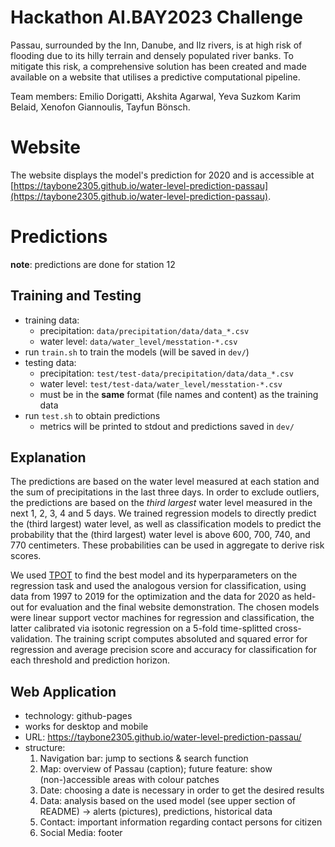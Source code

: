 # Hackathon AI.BAY2023 Challenge
Passau, surrounded by the Inn, Danube, and Ilz rivers, is at high risk of flooding due to its hilly terrain and densely populated river banks. To mitigate this risk, a comprehensive solution has been created and made available on a website that utilises a predictive computational pipeline.

Team members: Emilio Dorigatti, Akshita Agarwal, Yeva Suzkom Karim Belaid, Xenofon Giannoulis, Tayfun Bönsch.

# Website
The website displays the model's prediction for 2020 and is accessible at [https://taybone2305.github.io/water-level-prediction-passau](https://taybone2305.github.io/water-level-prediction-passau).

# Predictions

**note**: predictions are done for station 12

## Training and Testing
 - training data:
    - precipitation: `data/precipitation/data/data_*.csv`
    - water level: `data/water_level/messtation-*.csv`
 - run `train.sh` to train the models (will be saved in `dev/`)
 - testing data:
    - precipitation: `test/test-data/precipitation/data/data_*.csv`
    - water level: `test/test-data/water_level/messtation-*.csv`
    - must be in the **same** format (file names and content) as the training data
 - run `test.sh` to obtain predictions
    - metrics will be printed to stdout and predictions saved in `dev/`

## Explanation
The predictions are based on the water level measured at each station and the sum of precipitations in the last three days.
In order to exclude outliers, the predictions are based on the *third largest* water level measured in the next 1, 2, 3, 4 and 5 days.
We trained regression models to directly predict the (third largest) water level, as well as classification models to predict the probability that the (third largest) water level is above 600, 700, 740, and 770 centimeters.
These probabilities can be used in aggregate to derive risk scores.

We used [TPOT](https://github.com/EpistasisLab/tpot) to find the best model and its hyperparameters on the regression task and used the analogous version for classification, using data from 1997 to 2019 for the optimization and the data for 2020 as held-out for evaluation and the final website demonstration.
The chosen models were linear support vector machines for regression and classification, the latter calibrated via isotonic regression on a 5-fold time-splitted cross-validation.
The training script computes absoluted and squared error for regression and average precision score and accuracy for classification for each threshold and prediction horizon.

## Web Application
- technology: github-pages 
- works for desktop and mobile
- URL: https://taybone2305.github.io/water-level-prediction-passau/
- structure: 
  1) Navigation bar: jump to sections & search function
  2) Map: overview of Passau (caption); future feature: show (non-)accessible areas with colour patches
  3) Date: choosing a date is necessary in order to get the desired results
  4) Data: analysis based on the used model (see upper section of README) -> alerts (pictures), predictions, historical data
  5) Contact: important information regarding contact persons for citizen 
  6) Social Media: footer
